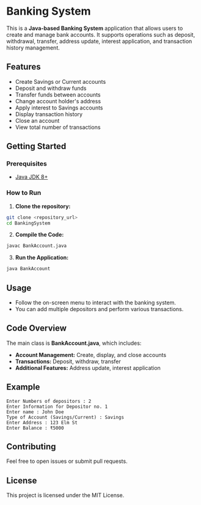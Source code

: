 # Banking System

This is a **Java-based Banking System** application that allows users to create and manage bank accounts. It supports operations such as deposit, withdrawal, transfer, address update, interest application, and transaction history management.

## Features
- Create Savings or Current accounts
- Deposit and withdraw funds
- Transfer funds between accounts
- Change account holder's address
- Apply interest to Savings accounts
- Display transaction history
- Close an account
- View total number of transactions

## Getting Started

### Prerequisites
- [Java JDK 8+](https://www.oracle.com/java/technologies/javase-downloads.html)

### How to Run
1. **Clone the repository:**
```bash
git clone <repository_url>
cd BankingSystem
```

2. **Compile the Code:**
```bash
javac BankAccount.java
```

3. **Run the Application:**
```bash
java BankAccount
```

## Usage
- Follow the on-screen menu to interact with the banking system.
- You can add multiple depositors and perform various transactions.

## Code Overview
The main class is **BankAccount.java**, which includes:
- **Account Management:** Create, display, and close accounts
- **Transactions:** Deposit, withdraw, transfer
- **Additional Features:** Address update, interest application

## Example
```
Enter Numbers of depositors : 2
Enter Information for Depositor no. 1
Enter name : John Doe
Type of Account (Savings/Current) : Savings
Enter Address : 123 Elm St
Enter Balance : ₹5000
```

## Contributing
Feel free to open issues or submit pull requests.

## License
This project is licensed under the MIT License.

